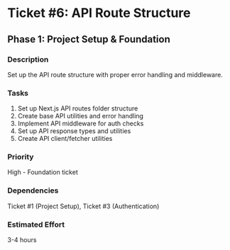 # Ticket #6: API Route Structure

## Phase 1: Project Setup & Foundation

### Description
Set up the API route structure with proper error handling and middleware.

### Tasks
1) Set up Next.js API routes folder structure  
2) Create base API utilities and error handling  
3) Implement API middleware for auth checks  
4) Set up API response types and utilities  
5) Create API client/fetcher utilities  

### Priority
High - Foundation ticket

### Dependencies
Ticket #1 (Project Setup), Ticket #3 (Authentication)

### Estimated Effort
3-4 hours
